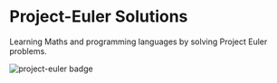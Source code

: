 # Project-Euler Solutions

Learning Maths and programming languages by solving Project Euler problems.

![project-euler badge](https://projecteuler.net/profile/anshulxyz.png)

